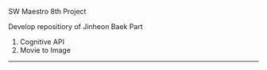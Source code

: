 SW Maestro 8th Project

Develop repositiory of Jinheon Baek Part

1. Cognitive API
2. Movie to Image
---